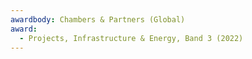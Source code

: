 ```yaml
---
awardbody: Chambers & Partners (Global)
award:
  - Projects, Infrastructure & Energy, Band 3 (2022)
---
```

